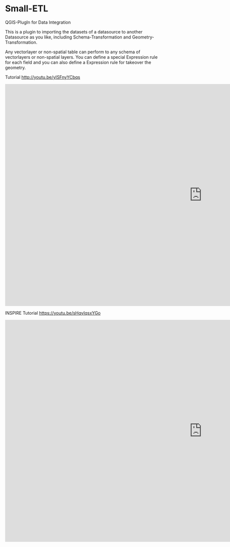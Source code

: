 # Small-ETL

QGIS-PlugIn for Data Integration

This is a plugin to importing the datasets of a datasource to another Datasource as you like, including Schema-Transformation and Geometry-Transformation. 

Any vectorlayer or non-spatial table can perform to any schema of vectorlayers or non-spatial layers. 
You can define a special Expression rule for each field and you can also define a Expression rule for takeover the geometry.

Tutorial http://youtu.be/yISFnyYCbqs
<iframe width="1280" height="720" src="https://www.youtube.com/embed/yISFnyYCbqs" frameborder="0" gesture="media" allow="encrypted-media" allowfullscreen></iframe>

INSPIRE Tutorial https://youtu.be/sHqyIqsxYGo
<!DOCTYPE html>
<html lang="en">
	<head>
		<meta charset="utf-8">
	</head>
	<body class="logged-out env-production page-blob">
		<iframe width="1280" height="720" src="https://www.youtube.com/embed/sHqyIqsxYGo" frameborder="0" gesture="media" allow="encrypted-media" allowfullscreen></iframe>
	</body>
</html>
